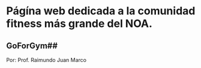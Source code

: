# Págína web dedicada a la comunidad fitness más grande del NOA.

## GoForGym##

Por: Prof. Raimundo Juan Marco
